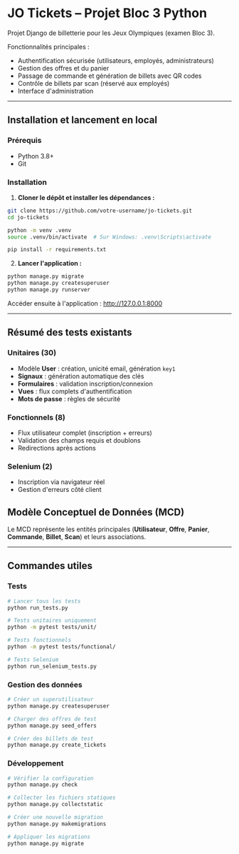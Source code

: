 # JO Tickets – Projet Bloc 3 Python

Projet Django de billetterie pour les Jeux Olympiques (examen Bloc 3).  

Fonctionnalités principales :  
- Authentification sécurisée (utilisateurs, employés, administrateurs)  
- Gestion des offres et du panier  
- Passage de commande et génération de billets avec QR codes  
- Contrôle de billets par scan (réservé aux employés)  
- Interface d'administration  

---

## Installation et lancement en local

### Prérequis
- Python 3.8+
- Git

### Installation

1. **Cloner le dépôt et installer les dépendances :**

```bash
git clone https://github.com/votre-username/jo-tickets.git
cd jo-tickets

python -m venv .venv
source .venv/bin/activate  # Sur Windows: .venv\Scripts\activate

pip install -r requirements.txt
```

2. **Lancer l'application :**

```bash
python manage.py migrate
python manage.py createsuperuser
python manage.py runserver
```

Accéder ensuite à l'application :
http://127.0.0.1:8000

---

## Résumé des tests existants

### Unitaires (30)
- Modèle **User** : création, unicité email, génération `key1`  
- **Signaux** : génération automatique des clés  
- **Formulaires** : validation inscription/connexion  
- **Vues** : flux complets d'authentification  
- **Mots de passe** : règles de sécurité  

### Fonctionnels (8)
- Flux utilisateur complet (inscription + erreurs)  
- Validation des champs requis et doublons  
- Redirections après actions  

### Selenium (2)
- Inscription via navigateur réel  
- Gestion d'erreurs côté client  

## Modèle Conceptuel de Données (MCD)

Le MCD représente les entités principales (**Utilisateur**, **Offre**, **Panier**, **Commande**, **Billet**, **Scan**) et leurs associations.  

---

## Commandes utiles

### Tests
```bash
# Lancer tous les tests
python run_tests.py

# Tests unitaires uniquement
python -m pytest tests/unit/

# Tests fonctionnels
python -m pytest tests/functional/

# Tests Selenium
python run_selenium_tests.py
```

### Gestion des données
```bash
# Créer un superutilisateur
python manage.py createsuperuser

# Charger des offres de test
python manage.py seed_offers

# Créer des billets de test
python manage.py create_tickets
```

### Développement
```bash
# Vérifier la configuration
python manage.py check

# Collecter les fichiers statiques
python manage.py collectstatic

# Créer une nouvelle migration
python manage.py makemigrations

# Appliquer les migrations
python manage.py migrate
```